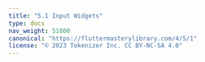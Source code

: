 ```yaml
---
title: "5.1 Input Widgets"
type: docs
nav_weight: 51000
canonical: "https://fluttermasterylibrary.com/4/5/1"
license: "© 2023 Tokenizer Inc. CC BY-NC-SA 4.0"
---
```

